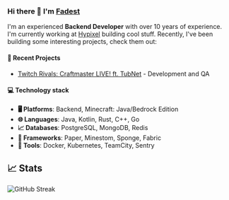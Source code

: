 ### Hi there 👋 I'm [Fadest](https://github.com/Fadest)

I'm an experienced **Backend Developer** with over 10 years of experience. I'm currently working
at [Hypixel](https://hypixel.net)
building cool stuff. Recently, I've been building some interesting projects, check them out:

#### 📁 Recent Projects

- [Twitch Rivals: Craftmaster LIVE! ft. TubNet](https://www.nonameideas.com/portfolio/craftmaster) - Development and QA

#### 💻 Technology stack

- **🖥️ Platforms**: Backend, Minecraft: Java/Bedrock Edition
- **🌐 Languages**:️ Java, Kotlin, Rust, C++, Go
- **📈 Databases**: PostgreSQL, MongoDB, Redis
- **📔 Frameworks**: Paper, Minestom, Sponge, Fabric
- **🔧 Tools**: Docker, Kubernetes, TeamCity, Sentry


## 📈 Stats

![GitHub Streak](https://streak-stats.demolab.com?user=Fadest&theme=github-dark-dimmed)
